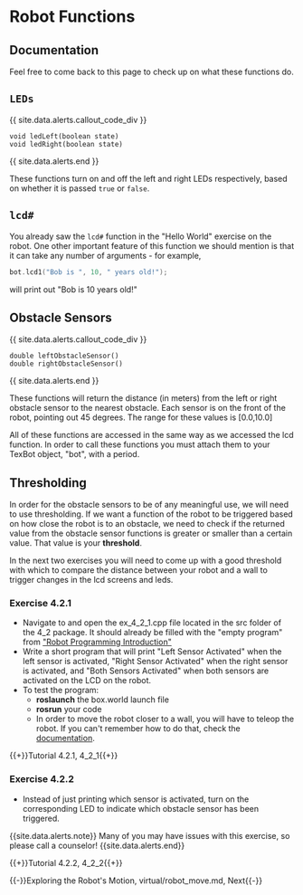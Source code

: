 # Robot Functions
## Documentation 
Feel free to come back to this page to check up on what these functions do.

## `LEDs`

{{ site.data.alerts.callout_code_div }}
```
void ledLeft(boolean state)
void ledRight(boolean state)
```
{{ site.data.alerts.end }}

These functions turn on and off the left and right LEDs respectively, based on whether it is passed `true` or `false`. 

## `lcd#`

You already saw the `lcd#` function in the "Hello World" exercise on the robot. One other important feature of this function we should mention is that it can take any number of arguments - for example,

```cpp
bot.lcd1("Bob is ", 10, " years old!");
```

will print out "Bob is 10 years old!"


## Obstacle Sensors

{{ site.data.alerts.callout_code_div }}
```
double leftObstacleSensor()
double rightObstacleSensor()
```
{{ site.data.alerts.end }}


These functions will return the distance (in meters) from the left or right obstacle sensor to the nearest obstacle. Each sensor is on the front of the robot, pointing out 45 degrees. The range for these values is [0.0,10.0]

All of these functions are accessed in the same way as we accessed the lcd function. In order to call these functions you must attach them to your TexBot object, "bot", with a period.

## Thresholding

In order for the obstacle sensors to be of any meaningful use, we will need to use thresholding. If we want a function of the robot to be triggered based on how close the robot is to an obstacle, we need to check if the returned value from the obstacle sensor functions is greater or smaller than a certain value. That value is your **threshold**. 

In the next two exercises you will need to come up with a good threshold with which to compare the distance between your robot and a wall to trigger changes in the lcd screens and leds.

### Exercise 4.2.1

- Navigate to and open the ex_4_2_1.cpp file located in the src folder of the 4_2 package. It should already be filled with the "empty program" from ["Robot Programming Introduction"](/robot_programming_introduction.html)
- Write a short program that will print "Left Sensor Activated" when the left sensor is activated, "Right Sensor Activated" when the right sensor is activated, and "Both Sensors Activated" when both sensors are activated on the LCD on the robot.
- To test the program:
  - **roslaunch** the box.world launch file
  - **rosrun** your code
  - In order to move the robot closer to a wall, you will have to teleop the robot. If you can't remember how to do that, check the [documentation](/docs.html).

{{+}}Tutorial 4.2.1, 4_2_1{{+}}


### Exercise 4.2.2

- Instead of just printing which sensor is activated, turn on the corresponding LED to indicate which obstacle sensor has been triggered.

{{site.data.alerts.note}}
Many of you may have issues with this exercise, so please call a counselor!
{{site.data.alerts.end}}

{{+}}Tutorial 4.2.2, 4_2_2{{+}}


{{-}}Exploring the Robot's Motion, virtual/robot_move.md, Next{{-}}

